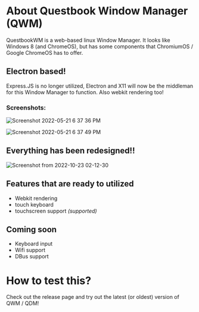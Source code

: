# About Questbook Window Manager (QWM)
QuestbookWM is a web-based linux Window Manager. It looks like Windows 8 (and ChromeOS), but has some components that ChromiumOS / Google ChromeOS has to offer.

## Electron based!
Express.JS is no longer utilized, Electron and X11 will now be the middleman for this Window Manager to function. Also webkit rendering too!

### Screenshots:

![Screenshot 2022-05-21 6 37 36 PM](https://user-images.githubusercontent.com/61961329/169674051-b4747b17-d11c-45a4-9c85-9582a5199b9c.png)

![Screenshot 2022-05-21 6 37 49 PM](https://user-images.githubusercontent.com/61961329/169674050-601086d1-2225-4c00-86d0-cd2ba33c0360.png)

## Everything has been redesigned!!
![Screenshot from 2022-10-23 02-12-30](https://user-images.githubusercontent.com/61961329/197385342-dc86bbf1-88f1-4421-ae00-548491a4bd19.png)


## Features that are ready to utilized
* Webkit rendering
* touch keyboard
* touchscreen support *(supported)*

## Coming soon
* Keyboard input
* Wifi support
* DBus support

# How to test this?
Check out the release page and try out the latest (or oldest) version of QWM / QDM!